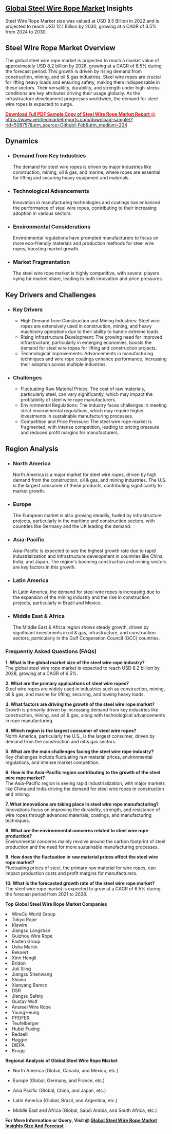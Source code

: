 <h2><a href="https://www.verifiedmarketreports.com/download-sample/?rid=508757&amp;utm_source=Githubf&amp;utm_medium=204" target="_blank">Global Steel Wire Rope Market</a> Insights</h2><p>Steel Wire Rope Market size was valued at USD 9.5 Billion in 2022 and is projected to reach USD 12.1 Billion by 2030, growing at a CAGR of 3.5% from 2024 to 2030.</p><p><!DOCTYPE html> <html lang="en"> <head> <meta charset="UTF-8"> <meta name="viewport" content="width=device-width, initial-scale=1.0"> <meta name="description" content="Steel Wire Rope Market Analysis, Industry Outlook, Key Drivers, Challenges, and Regional Insights with detailed market overview."> <title>Steel Wire Rope Market Size and Industry Overview</title> </head> <body> <h2>Steel Wire Rope Market Overview</h2> <p>The global steel wire rope market is projected to reach a market value of approximately USD 8.2 billion by 2028, growing at a CAGR of 6.5% during the forecast period. This growth is driven by rising demand from construction, mining, and oil & gas industries. Steel wire ropes are crucial for lifting heavy loads and ensuring safety, making them indispensable in these sectors. Their versatility, durability, and strength under high-stress conditions are key attributes driving their usage globally. As the infrastructure development progresses worldwide, the demand for steel wire ropes is expected to surge.</p> <p><a href="#download"><p><span class=""><span style="color: #ff0000;"><strong>Download Full PDF Sample Copy of Steel Wire Rope Market Report</strong> @ </span><a href="https://www.verifiedmarketreports.com/download-sample/?rid=508757&amp;utm_source=Githubf-Feb&amp;utm_medium=204" target="_blank">https://www.verifiedmarketreports.com/download-sample/?rid=508757&amp;utm_source=Githubf-Feb&amp;utm_medium=204</a></span></p></a></p> <h2>Dynamics</h2> <ul> <li><h3>Demand from Key Industries</h3> The demand for steel wire ropes is driven by major industries like construction, mining, oil & gas, and marine, where ropes are essential for lifting and securing heavy equipment and materials.</li> <li><h3>Technological Advancements</h3> Innovation in manufacturing technologies and coatings has enhanced the performance of steel wire ropes, contributing to their increasing adoption in various sectors.</li> <li><h3>Environmental Considerations</h3> Environmental regulations have prompted manufacturers to focus on more eco-friendly materials and production methods for steel wire ropes, boosting market growth.</li> <li><h3>Market Fragmentation</h3> The steel wire rope market is highly competitive, with several players vying for market share, leading to both innovation and price pressures.</li> </ul> <h2>Key Drivers and Challenges</h2> <ul> <li><h3>Key Drivers</h3> <ul> <li>High Demand from Construction and Mining Industries: Steel wire ropes are extensively used in construction, mining, and heavy machinery operations due to their ability to handle extreme loads.</li> <li>Rising Infrastructure Development: The growing need for improved infrastructure, particularly in emerging economies, boosts the demand for steel wire ropes for lifting and construction projects.</li> <li>Technological Improvements: Advancements in manufacturing techniques and wire rope coatings enhance performance, increasing their adoption across multiple industries.</li> </ul> </li> <li><h3>Challenges</h3> <ul> <li>Fluctuating Raw Material Prices: The cost of raw materials, particularly steel, can vary significantly, which may impact the profitability of steel wire rope manufacturers.</li> <li>Environmental Regulations: The industry faces challenges in meeting strict environmental regulations, which may require higher investments in sustainable manufacturing processes.</li> <li>Competition and Price Pressure: The steel wire rope market is fragmented, with intense competition, leading to pricing pressure and reduced profit margins for manufacturers.</li> </ul> </li> </ul> <h2>Region Analysis</h2> <ul> <li><h3>North America</h3> North America is a major market for steel wire ropes, driven by high demand from the construction, oil & gas, and mining industries. The U.S. is the largest consumer of these products, contributing significantly to market growth.</li> <li><h3>Europe</h3> The European market is also growing steadily, fueled by infrastructure projects, particularly in the maritime and construction sectors, with countries like Germany and the UK leading the demand.</li> <li><h3>Asia-Pacific</h3> Asia-Pacific is expected to see the highest growth rate due to rapid industrialization and infrastructure development in countries like China, India, and Japan. The region's booming construction and mining sectors are key factors in this growth.</li> <li><h3>Latin America</h3> In Latin America, the demand for steel wire ropes is increasing due to the expansion of the mining industry and the rise in construction projects, particularly in Brazil and Mexico.</li> <li><h3>Middle East & Africa</h3> The Middle East & Africa region shows steady growth, driven by significant investments in oil & gas, infrastructure, and construction sectors, particularly in the Gulf Cooperation Council (GCC) countries.</li> </ul> <h3>Frequently Asked Questions (FAQs)</h3> <p><strong>1. What is the global market size of the steel wire rope industry?</strong><br> The global steel wire rope market is expected to reach USD 8.2 billion by 2028, growing at a CAGR of 6.5%.</p> <p><strong>2. What are the primary applications of steel wire ropes?</strong><br> Steel wire ropes are widely used in industries such as construction, mining, oil & gas, and marine for lifting, securing, and towing heavy loads.</p> <p><strong>3. What factors are driving the growth of the steel wire rope market?</strong><br> Growth is primarily driven by increasing demand from key industries like construction, mining, and oil & gas, along with technological advancements in rope manufacturing.</p> <p><strong>4. Which region is the largest consumer of steel wire ropes?</strong><br> North America, particularly the U.S., is the largest consumer, driven by demand from the construction and oil & gas sectors.</p> <p><strong>5. What are the main challenges facing the steel wire rope industry?</strong><br> Key challenges include fluctuating raw material prices, environmental regulations, and intense market competition.</p> <p><strong>6. How is the Asia-Pacific region contributing to the growth of the steel wire rope market?</strong><br> The Asia-Pacific region is seeing rapid industrialization, with major markets like China and India driving the demand for steel wire ropes in construction and mining.</p> <p><strong>7. What innovations are taking place in steel wire rope manufacturing?</strong><br> Innovations focus on improving the durability, strength, and resistance of wire ropes through advanced materials, coatings, and manufacturing techniques.</p> <p><strong>8. What are the environmental concerns related to steel wire rope production?</strong><br> Environmental concerns mainly revolve around the carbon footprint of steel production and the need for more sustainable manufacturing processes.</p> <p><strong>9. How does the fluctuation in raw material prices affect the steel wire rope market?</strong><br> Fluctuating prices of steel, the primary raw material for wire ropes, can impact production costs and profit margins for manufacturers.</p> <p><strong>10. What is the forecasted growth rate of the steel wire rope market?</strong><br> The steel wire rope market is expected to grow at a CAGR of 6.5% during the forecast period from 2021 to 2028.</p> </body> </html> </p><p><strong>Top Global Steel Wire Rope Market Companies</strong></p><div data-test-id=""><p><li>WireCo World Group</li><li> Tokyo Rope</li><li> Kiswire</li><li> Jiangsu Langshan</li><li> Guizhou Wire Rope</li><li> Fasten Group</li><li> Usha Martin</li><li> Bekaert</li><li> Xinri Hengli</li><li> Bridon</li><li> Juli Sling</li><li> Jiangsu Shenwang</li><li> Shinko</li><li> Xianyang Bamco</li><li> DSR</li><li> Jiangsu Safety</li><li> Gustav Wolf</li><li> Ansteel Wire Rope</li><li> YoungHeung</li><li> PFEIFER</li><li> Teufelberger</li><li> Hubei Fuxing</li><li> Redaelli</li><li> Haggie</li><li> DIEPA</li><li> Brugg</li></p><div><strong>Regional Analysis of&nbsp;Global Steel Wire Rope Market</strong></div><ul><li dir="ltr"><p dir="ltr">North America&nbsp;(Global, Canada, and Mexico, etc.)</p></li><li dir="ltr"><p dir="ltr">Europe (Global, Germany, and France, etc.)</p></li><li dir="ltr"><p dir="ltr">Asia Pacific&nbsp;(Global, China, and Japan, etc.)</p></li><li dir="ltr"><p dir="ltr">Latin America&nbsp;(Global, Brazil, and Argentina, etc.)</p></li><li dir="ltr">Middle East and Africa&nbsp;(Global, Saudi Arabia, and South Africa, etc.)</li></ul><p><strong>For More Information or Query, Visit @&nbsp;</strong><strong><a href="https://www.verifiedmarketreports.com/product/steel-wire-rope-market-size-and-forecast/?utm_source=Githubf&amp;utm_medium=204" target="_blank">Global Steel Wire Rope Market Insights Size And Forecast</a></strong></p></div>
